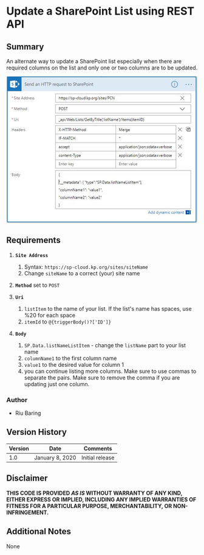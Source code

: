 # Update a SharePoint List using REST API

## Summary
An alternate way to update a SharePoint list especially when there are required columns on the list and only one or two columns are to be updated.

![Update s SharePoint List using REST API](./update-list-using-rest-api.png)

## Requirements
1. **`Site Address`**
   1. Syntax: ```https://sp-cloud.kp.org/sites/siteName```
   2. Change `siteName` to a correct (your) site name
1. **`Method`** set to ```POST```
1. **`Uri`**
   1. `listItem` to the name of your list. If the list's name has spaces, use %20 for each space
   1. `itemId` to `@{triggerBody()?['ID']}`

1. **`Body`**
   1. `SP.Data.listNameListItem` - change the `listName` part to your list name
   1. `columnName1` to the first column name
   1. `value1` to the desired value for column 1
   1. you can continue listing more columns. Make sure to use commas to separate the pairs. Make sure to remove the comma if you are updating just one column.

### Author
- Riu Baring

## Version History
Version|Date|Comments
-------|----|--------
1.0|January 8, 2020|Initial release

## Disclaimer
**THIS CODE IS PROVIDED *AS IS* WITHOUT WARRANTY OF ANY KIND, EITHER EXPRESS OR IMPLIED, INCLUDING ANY IMPLIED WARRANTIES OF FITNESS FOR A PARTICULAR PURPOSE, MERCHANTABILITY, OR NON-INFRINGEMENT.**

## Additional Notes
None
